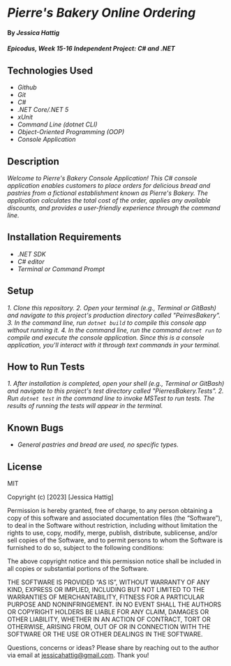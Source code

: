 # _Pierre's Bakery Online Ordering_

#### By _**Jessica Hattig**_

#### _Epicodus, Week 15-16 Independent Project: C# and .NET_

## Technologies Used

* _Github_
* _Git_
* _C#_
* _.NET Core/.NET 5_
* _xUnit_
* _Command Line (dotnet CLI)_
* _Object-Oriented Programming (OOP)_
* _Console Application_

## Description
_Welcome to Pierre's Bakery Console Application! This C# console application enables customers to place orders for delicious bread and pastries from a fictional establishment known as Pierre's Bakery. The application calculates the total cost of the order, applies any available discounts, and provides a user-friendly experience through the command line._

## Installation Requirements

* _.NET SDK_
* _C# editor_
* _Terminal or Command Prompt_

## Setup

_1. Clone this repository._
_2. Open your terminal (e.g., Terminal or GitBash) and navigate to this project's production directory called "PeirresBakery"._
_3. In the command line, run `dotnet build` to compile this console app without running it._
_4. In the command line, run the command `dotnet run` to compile and execute the console application. Since this is a console application, you'll interact with it through text commands in your terminal._

## How to Run Tests

_1. After installation is completed, open your shell (e.g., Terminal or GitBash) and navigate to this project's test directory called "PierresBakery.Tests"._
_2. Run `dotnet test` in the command line to invoke MSTest to run tests. The results of running the tests will appear in the terminal._

## Known Bugs

*  _General pastries and bread are used, no specific types._


## License

MIT

Copyright (c) [2023] [Jessica Hattig]

Permission is hereby granted, free of charge, to any person obtaining a copy of this software and associated documentation files (the “Software”), to deal in the Software without restriction, including without limitation the rights to use, copy, modify, merge, publish, distribute, sublicense, and/or sell copies of the Software, and to permit persons to whom the Software is furnished to do so, subject to the following conditions:

The above copyright notice and this permission notice shall be included in all copies or substantial portions of the Software.

THE SOFTWARE IS PROVIDED “AS IS”, WITHOUT WARRANTY OF ANY KIND, EXPRESS OR IMPLIED, INCLUDING BUT NOT LIMITED TO THE WARRANTIES OF MERCHANTABILITY, FITNESS FOR A PARTICULAR PURPOSE AND NONINFRINGEMENT. IN NO EVENT SHALL THE AUTHORS OR COPYRIGHT HOLDERS BE LIABLE FOR ANY CLAIM, DAMAGES OR OTHER LIABILITY, WHETHER IN AN ACTION OF CONTRACT, TORT OR OTHERWISE, ARISING FROM, OUT OF OR IN CONNECTION WITH THE SOFTWARE OR THE USE OR OTHER DEALINGS IN THE SOFTWARE.

Questions, concerns or ideas? Please share by reaching out to the author via email at jessicahattig@gmail.com. Thank you!
